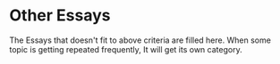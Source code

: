 # **Other Essays**

The Essays that doesn't fit to above criteria are filled here. When some topic is getting repeated frequently, It will get its own category.
